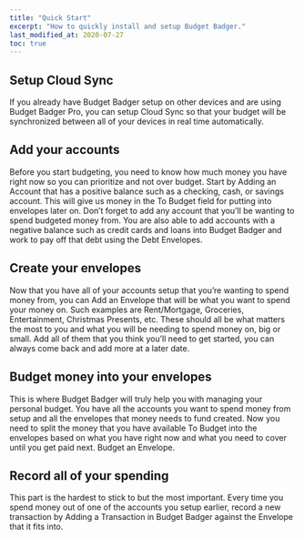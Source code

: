 ```yaml
---
title: "Quick Start"
excerpt: "How to quickly install and setup Budget Badger."
last_modified_at: 2020-07-27
toc: true
---
```


## Setup Cloud Sync

If you already have Budget Badger setup on other devices and are using Budget Badger Pro, you can setup Cloud Sync so that your budget will be synchronized between all of your devices in real time automatically.

## Add your accounts

Before you start budgeting, you need to know how much money you have right now so you can prioritize and not over budget. Start by Adding an Account that has a positive balance such as a checking, cash, or savings account. This will give us money in the To Budget field for putting into envelopes later on. Don’t forget to add any account that you’ll be wanting to spend budgeted money from. You are also able to add accounts with a negative balance such as credit cards and loans into Budget Badger and work to pay off that debt using the Debt Envelopes.

## Create your envelopes

Now that you have all of your accounts setup that you’re wanting to spend money from, you can Add an Envelope that will be what you want to spend your money on. Such examples are Rent/Mortgage, Groceries, Entertainment, Christmas Presents, etc. These should all be what matters the most to you and what you will be needing to spend money on, big or small. Add all of them that you think you’ll need to get started, you can always come back and add more at a later date.

## Budget money into your envelopes

This is where Budget Badger will truly help you with managing your personal budget. You have all the accounts you want to spend money from setup and all the envelopes that money needs to fund created. Now you need to split the money that you have available To Budget into the envelopes based on what you have right now and what you need to cover until you get paid next. Budget an Envelope.

## Record all of your spending

This part is the hardest to stick to but the most important. Every time you spend money out of one of the accounts you setup earlier, record a new transaction by Adding a Transaction in Budget Badger against the Envelope that it fits into.